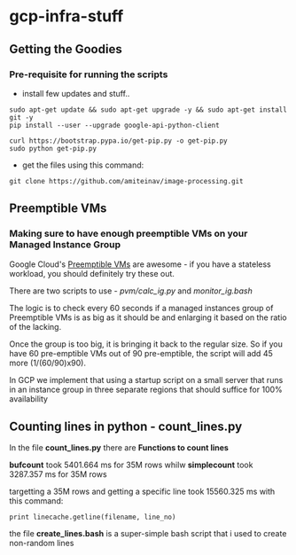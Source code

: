 # gcp-infra-stuff

## Getting the Goodies ##

### Pre-requisite for running the scripts ###

* install few updates and stuff..

```
sudo apt-get update && sudo apt-get upgrade -y && sudo apt-get install git -y 
pip install --user --upgrade google-api-python-client 

curl https://bootstrap.pypa.io/get-pip.py -o get-pip.py
sudo python get-pip.py

```
* get the files using this command:
```
git clone https://github.com/amiteinav/image-processing.git
```

## Preemptible VMs ##

### Making sure to have enough preemptible VMs on your Managed Instance Group ###
Google Cloud's [Preemptible VMs](https://cloud.google.com/preemptible-vms) are awesome - if you have a stateless workload, you should definitely try these out.  


There are two scripts to use - *pvm/calc_ig.py* and *monitor_ig.bash* 


The logic is to check every 60 seconds if a managed instances group of Preemptible VMs is as big as it should be and enlarging it based on the ratio of the lacking.

Once the group is too big, it is bringing it back to the regular size. So if you have 60 pre-emptible VMs out of 90 pre-emptible, the script will add 45 more (1/(60/90)x90).


In GCP we implement that using a startup script on a small server that runs in an instance group in three separate regions that should suffice for 100% availability 


## Counting lines in python - count_lines.py

In the file **count_lines.py** there are **Functions to count lines**

**bufcount** took 5401.664 ms for 35M rows whilw **simplecount** took 3287.357 ms for 35M rows

targetting a 35M rows and getting a specific line took 15560.325 ms with this command:
```
print linecache.getline(filename, line_no)
```

the file **create_lines.bash** is a super-simple bash script that i used to create non-random lines

